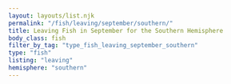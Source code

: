 ```yaml
---
layout: layouts/list.njk
permalink: "/fish/leaving/september/southern/"
title: Leaving Fish in September for the Southern Hemisphere
body_class: fish
filter_by_tag: "type_fish_leaving_september_southern"
type: "fish"
listing: "leaving"
hemisphere: "southern"
---
```

